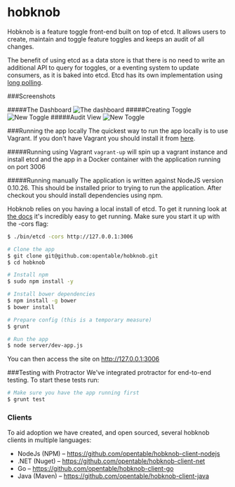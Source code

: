 hobknob
======================

Hobknob is a feature toggle front-end built on top of etcd. It allows users to create, maintain and toggle feature toggles and keeps an audit of all changes.

The benefit of using etcd as a data store is that there is no need to write an additional API to query for toggles, or a eventing system to update consumers, as it is baked into etcd. Etcd has its own implementation using [long polling](https://github.com/spotify/puppetexplorer).

###Screenshots

#####The Dashboard
![The dashboard](screenshots/dashboard.png)
#####Creating Toggle
![New Toggle](screenshots/newtoggle.png)
#####Audit View
![New Toggle](screenshots/audit.png)

###Running the app locally
The quickest way to run the app locally is to use Vagrant. If you don't have Vagrant you should install it from [here](http://www.vagrantup.com/).

#####Running using Vagrant
`vagrant-up` will spin up a vagrant instance and install etcd and the app in a Docker container with the application running on port 3006

#####Running manually
The application is written against NodeJS version 0.10.26. This should be installed prior to trying to run the application. After checkout you should install dependencies using npm.

Hobknob relies on you having a local install of etcd. To get it running look at [the docs](https://github.com/coreos/etcd#building) it's incredibly easy to get running. Make sure you start it up with the -cors flag:

```sh
$ ./bin/etcd -cors http://127.0.0.1:3006
```

```sh
# Clone the app
$ git clone git@github.com:opentable/hobknob.git
$ cd hobknob

# Install npm
$ sudo npm install -y

# Install bower dependencies
$ npm install -g bower
$ bower install

# Prepare config (this is a temporary measure)
$ grunt

# Run the app
$ node server/dev-app.js

```

You can then access the site on http://127.0.0.1:3006

###Testing with Protractor
We've integrated protractor for end-to-end testing. To start these tests run:

```sh
# Make sure you have the app running first
$ grunt test
```

### Clients

To aid adoption we have created, and open sourced, several hobknob clients in multiple languages:

* NodeJs (NPM) – https://github.com/opentable/hobknob-client-nodejs
* .NET (Nuget) – https://github.com/opentable/hobknob-client-net
* Go – https://github.com/opentable/hobknob-client-go
* Java (Maven) – https://github.com/opentable/hobknob-client-java
